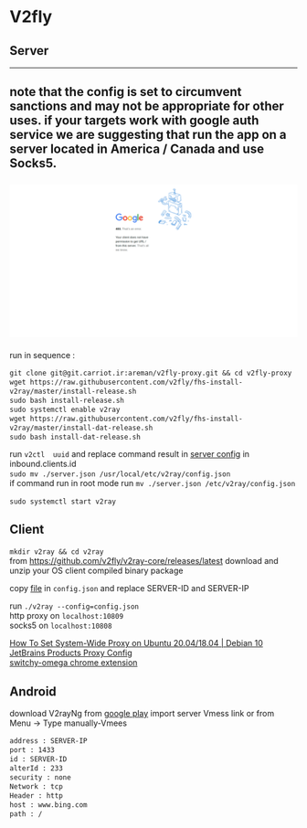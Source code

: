 # V2fly
## Server
---
note that the config is set to circumvent sanctions and may not be appropriate for other uses. if your targets work with google auth service we are suggesting that run the app on a server located in America / Canada and use Socks5.<br><br>
![alt text](./google-403.png)
---

run in sequence :
````
git clone git@git.carriot.ir:areman/v2fly-proxy.git && cd v2fly-proxy
wget https://raw.githubusercontent.com/v2fly/fhs-install-v2ray/master/install-release.sh
sudo bash install-release.sh
sudo systemctl enable v2ray
wget https://raw.githubusercontent.com/v2fly/fhs-install-v2ray/master/install-dat-release.sh
sudo bash install-dat-release.sh
````

run ``v2ctl  uuid`` and replace command result in [server config](./server.json) in inbound.clients.id <br>
``sudo mv ./server.json /usr/local/etc/v2ray/config.json``
<br>if command run in root mode run ``mv ./server.json /etc/v2ray/config.json``

``sudo systemctl start v2ray``

## Client

``mkdir v2ray && cd v2ray``<br>
from https://github.com/v2fly/v2ray-core/releases/latest download and unzip your OS client compiled binary package <br>

copy [file](./client.json) in ``config.json`` and replace SERVER-ID and SERVER-IP

run `./v2ray --config=config.json`  <br>
http proxy on ``localhost:10809`` <br>
socks5 on `localhost:10808` <br>

<a href="https://computingforgeeks.com/how-to-set-system-wide-proxy-on-ubuntu-debian/" >How To Set System-Wide Proxy on Ubuntu 20.04/18.04 | Debian 10</a> <br>
<a href="https://www.jetbrains.com/help/idea/settings-http-proxy.html" >JetBrains Products Proxy Config</a><br>
<a href="https://chrome.google.com/webstore/detail/proxy-switchyomega/padekgcemlokbadohgkifijomclgjgif?hl=en" >switchy-omega chrome extension</a>


## Android

download V2rayNg from <a href="https://play.google.com/store/apps/details?id=com.v2ray.ang">google play</a>
import server Vmess link or from Menu ->  Type manually-Vmees
````
address : SERVER-IP
port : 1433
id : SERVER-ID
alterId : 233
security : none
Network : tcp
Header : http
host : www.bing.com
path : /
````



